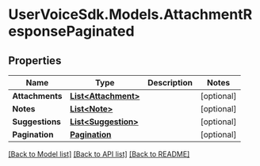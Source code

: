 # UserVoiceSdk.Models.AttachmentResponsePaginated
## Properties

Name | Type | Description | Notes
------------ | ------------- | ------------- | -------------
**Attachments** | [**List&lt;Attachment&gt;**](Attachment.md) |  | [optional] 
**Notes** | [**List&lt;Note&gt;**](Note.md) |  | [optional] 
**Suggestions** | [**List&lt;Suggestion&gt;**](Suggestion.md) |  | [optional] 
**Pagination** | [**Pagination**](Pagination.md) |  | [optional] 

[[Back to Model list]](../README.md#documentation-for-models) [[Back to API list]](../README.md#documentation-for-api-endpoints) [[Back to README]](../README.md)

